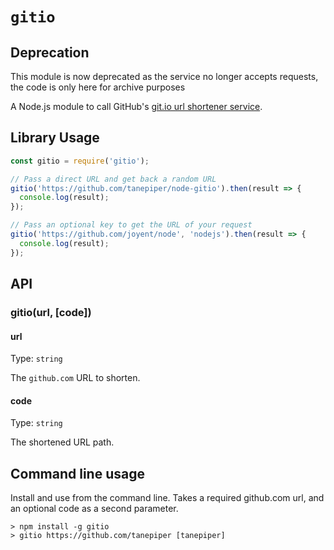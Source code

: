 # `gitio`

## Deprecation

This module is now deprecated as the service no longer accepts requests, the code is only here for archive purposes

A Node.js module to call GitHub's [git.io url shortener service](https://github.com/blog/985-git-io-github-url-shortener).

## Library Usage

```js
const gitio = require('gitio');

// Pass a direct URL and get back a random URL
gitio('https://github.com/tanepiper/node-gitio').then(result => {
  console.log(result);
});

// Pass an optional key to get the URL of your request
gitio('https://github.com/joyent/node', 'nodejs').then(result => {
  console.log(result);
});
```

## API

### gitio(url, [code])

#### url

Type: `string`

The `github.com` URL to shorten.

#### code

Type: `string`

The shortened URL path.


## Command line usage

Install and use from the command line.  Takes a required github.com url, and an optional code as
a second parameter.

```
> npm install -g gitio
> gitio https://github.com/tanepiper [tanepiper]
```
